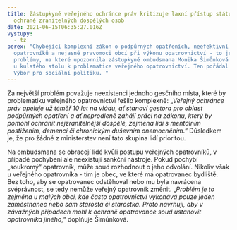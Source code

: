 ```yaml
---
title: Zástupkyně veřejného ochránce práv kritizuje laxní přístup státu k
  ochraně zranitelných dospělých osob
date: 2021-06-15T06:35:27.016Z
vystupy:
  - tz
perex: "Chybějící komplexní zákon o podpůrných opatřeních, neefektivní kontrola
  opatrovníků a nejasné pravomoci obcí při výkonu opatrovnictví - to jsou hlavní
  problémy, na které upozornila zástupkyně ombudsmana Monika Šimůnková v Senátu
  u kulatého stolu k problematice veřejného opatrovnictví. Ten pořádal senátní
  Výbor pro sociální politiku. "
---
```

<p>Za největší problém považuje neexistenci jednoho gesčního místa, které by problematiku veřejného opatrovnictví řešilo komplexně: „<em>Veřejný ochránce práv apeluje už téměř 10 let na vládu, ať stanoví gestora pro oblast podpůrných opatření a ať neprodleně zahájí práci na zákonu, který by pomohl ochránit nejzranitelnější dospělé, zejména lidi s mentálním postižením, demencí či chronickým duševním onemocněním</em>.“ Důsledkem je, že pro žádné z ministerstev není tato skupina lidí prioritou.</p>
<p>Na ombudsmana se obracejí lidé kvůli postupu veřejných opatrovníků, v případě pochybení ale neexistují sankční nástroje. Pokud pochybí „soukromý“ opatrovník, může soud rozhodnout o jeho odvolání. Nikoliv však u veřejného opatrovníka - tím je obec, ve které má opatrovanec bydliště. Bez toho, aby se opatrovanec odstěhoval nebo mu byla navrácena svéprávnost, se tedy nemůže veřejný opatrovník změnit. „<em>Problém je to zejména u malých obcí, kde často opatrovnictví vykonává pouze jeden zaměstnanec nebo sám starosta či starostka. Proto navrhuji, aby v závažných případech mohl k ochraně opatrovance soud ustanovit opatrovníka jiného</em>,“ doplňuje Šimůnková.</p>
